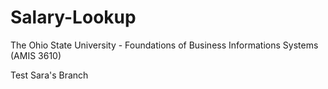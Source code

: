 # Salary-Lookup
The Ohio State University - Foundations of Business Informations Systems (AMIS 3610)

Test Sara's Branch